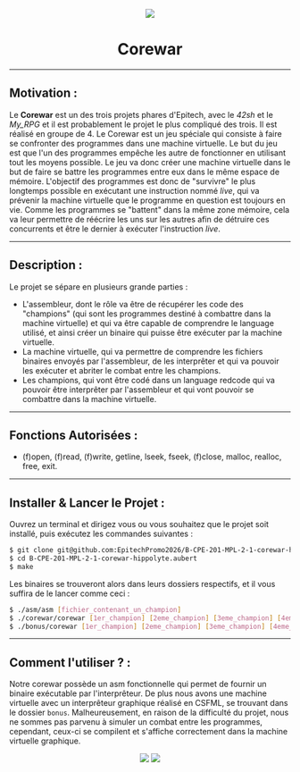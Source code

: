 <p align="center">
  <img src="https://user-images.githubusercontent.com/91092610/174615108-3cec8941-9969-4ee5-aca0-440e9d2becee.png"/>
</p>
<h1 align="center">
   Corewar
</h1>

---

## Motivation : 

Le **Corewar** est un des trois projets phares d'Epitech, avec le *42sh* et le *My_RPG* et il est probablement le projet le plus compliqué des trois. Il est réalisé en groupe de 4.
Le Corewar est un jeu spéciale qui consiste à faire se confronter des programmes dans une machine virtuelle. Le but du jeu est que l'un des programmes empêche les autre de fonctionner en utilisant tout les moyens possible. 
Le jeu va donc créer une machine virtuelle dans le but de faire se battre les programmes entre eux dans le même espace de mémoire. L'objectif des programmes est donc de "survivre" le plus longtemps possible en exécutant une instruction nommé *live*, qui va prévenir la machine virtuelle que le programme en question est toujours en vie. Comme les programmes se "battent" dans la même zone mémoire, cela va leur permettre de réécrire les uns sur les autres afin de détruire ces concurrents et être le dernier à exécuter l'instruction *live*.

---

## Description :

Le projet se sépare en plusieurs grande parties : 
- L'assembleur, dont le rôle va être de récupérer les code des "champions" (qui sont les programmes destiné à combattre dans la machine virtuelle) et qui va être capable de comprendre le language utilisé, et ainsi créer un binaire qui puisse être exécuter par la machine virtuelle.
- La machine virtuelle, qui va permettre de comprendre les fichiers binaires envoyés par l'assembleur, de les interprêter et qui va pouvoir les exécuter et abriter le combat entre les champions. 
- Les champions, qui vont être codé dans un language redcode qui va pouvoir être interprêter par l'assembleur et qui vont pouvoir se combattre dans la machine virtuelle.

---

## Fonctions Autorisées : 

- (f)open, (f)read, (f)write, getline, lseek, fseek, (f)close, malloc, realloc, free, exit.

---

## Installer & Lancer le Projet :

Ouvrez un terminal et dirigez vous ou vous souhaitez que le projet soit installé, puis exécutez les commandes suivantes : 
```bash
$ git clone git@github.com:EpitechPromo2026/B-CPE-201-MPL-2-1-corewar-hippolyte.aubert.git
$ cd B-CPE-201-MPL-2-1-corewar-hippolyte.aubert
$ make
```
Les binaires se trouveront alors dans leurs dossiers respectifs, et il vous suffira de le lancer comme ceci : 
```bash
$ ./asm/asm [fichier_contenant_un_champion]
$ ./corewar/corewar [1er_champion] [2eme_champion] [3eme_champion] [4eme_champion]
$ ./bonus/corewar [1er_champion] [2eme_champion] [3eme_champion] [4eme_champion]
```

---

## Comment l'utiliser ? : 

Notre corewar possède un asm fonctionnelle qui permet de fournir un binaire exécutable par l'interprêteur. De plus nous avons une machine virtuelle avec un interprêteur graphique réalisé en CSFML, se trouvant dans le dossier `bonus`. Malheureusement, en raison de la difficulté du projet, nous ne sommes pas parvenu à simuler un combat entre les programmes, cependant, ceux-ci se compilent et s'affiche correctement dans la machine virtuelle graphique.

<p align="center">
  <img src="https://user-images.githubusercontent.com/91092610/174640132-dc5967b6-4858-4c96-b6c8-2e22589a41d0.png">
  <img src="https://user-images.githubusercontent.com/91092610/174737664-30d9a426-a053-4955-8b2c-6a053b2b0106.png">
</p>
